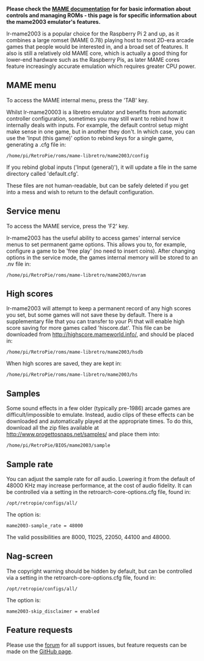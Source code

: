 **Please check the [MAME documentation](https://github.com/petrockblog/RetroPie-Setup/wiki/MAME) for for basic information about controls and managing ROMs - this page is for specific information about the mame2003 emulator's features.**

lr-mame2003 is a popular choice for the Raspberry Pi 2 and up, as it combines a large romset (MAME 0.78) playing host to most 2D-era arcade games that people would be interested in, and a broad set of features. It also is still a relatively old MAME core, which is actually a good thing for lower-end hardware such as the Raspberry Pis, as later MAME cores feature increasingly accurate emulation which requires greater CPU power.

## MAME menu

To access the MAME internal menu, press the 'TAB' key.

Whilst lr-mame20003 is a libretro emulator and benefits from automatic controller configuration, sometimes you may still want to rebind how it internally deals with inputs. For example, the default control setup might make sense in one game, but in another they don't. In which case, you can use the 'Input (this game)' option to rebind keys for a single game, generating a .cfg file in:
```
/home/pi/RetroPie/roms/mame-libretro/mame2003/config
```
If you rebind global inputs ('Input (general)'), it will update a file in the same directory called 'default.cfg'.

These files are not human-readable, but can be safely deleted if you get into a mess and wish to return to the default configuration.

## Service menu

To access the MAME service, press the 'F2' key.

lr-mame2003 has the useful ability to access games' internal service menus to set permanent game options. This allows you to, for example, configure a game to be 'free play' (no need to insert coins). After changing options in the service mode, the games internal memory will be stored to an .nv file in:
```
/home/pi/RetroPie/roms/mame-libretro/mame2003/nvram
```

## High scores

lr-mame2003 will attempt to keep a permanent record of any high scores you set, but some games will not save these by default. There is a supplementary file that you can transfer to your Pi that will enable high score saving for more games called 'hiscore.dat'. This file can be downloaded from http://highscore.mameworld.info/, and should be placed in:
```
/home/pi/RetroPie/roms/mame-libretro/mame2003/hsdb
```
When high scores are saved, they are kept in:
```
/home/pi/RetroPie/roms/mame-libretro/mame2003/hs
```

## Samples

Some sound effects in a few older (typically pre-1986) arcade games are difficult/impossible to emulate. Instead, audio clips of these effects can be downloaded and automatically played at the appropriate times. To do this, download all the zip files available at http://www.progettosnaps.net/samples/ and place them into:
```
/home/pi/RetroPie/BIOS/mame2003/sample
```
## Sample rate

You can adjust the sample rate for _all_ audio. Lowering it from the default of 48000 KHz may increase performance, at the cost of audio fidelity. It can be controlled via a setting in the retroarch-core-options.cfg file, found in:
```
/opt/retropie/configs/all/
```
The option is:
```
mame2003-sample_rate = 48000
```
The valid possibilities are 8000, 11025, 22050, 44100 and 48000.

## Nag-screen

The copyright warning should be hidden by default, but can be controlled via a setting in the retroarch-core-options.cfg file, found in:
```
/opt/retropie/configs/all/
```
The option is:
```
mame2003-skip_disclaimer = enabled
```

## Feature requests

Please use the [forum](https://retropie.org.uk/forum) for all support issues, but feature requests can be made on the [GitHub page](https://github.com/dankcushions/mame2003-libretro).